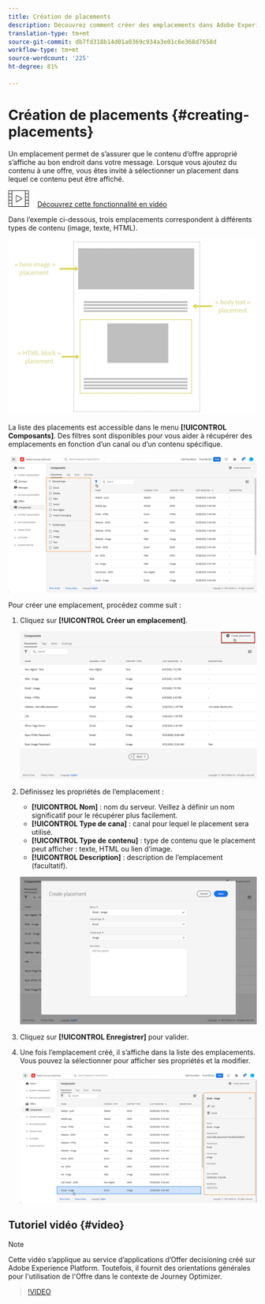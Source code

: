 ```yaml
---
title: Création de placements
description: Découvrez comment créer des emplacements dans Adobe Experience Platform.
translation-type: tm+mt
source-git-commit: db7fd318b14d01a0369c934a3e01c6e368d7658d
workflow-type: tm+mt
source-wordcount: '225'
ht-degree: 81%

---
```


# Création de placements {#creating-placements}

Un emplacement permet de s’assurer que le contenu d’offre approprié s’affiche au bon endroit dans votre message. Lorsque vous ajoutez du contenu à une offre, vous êtes invité à sélectionner un placement dans lequel ce contenu peut être affiché.

![](../../assets/do-not-localize/how-to-video.png) [Découvrez cette fonctionnalité en vidéo](#video)

Dans l’exemple ci-dessous, trois emplacements correspondent à différents types de contenu (image, texte, HTML).

![](../../assets/offers_placement_schema.png)

La liste des placements est accessible dans le menu **[!UICONTROL Composants]**. Des filtres sont disponibles pour vous aider à récupérer des emplacements en fonction d’un canal ou d’un contenu spécifique.

![](../../assets/placements_filter.png)

Pour créer une emplacement, procédez comme suit :

1. Cliquez sur **[!UICONTROL Créer un emplacement]**.

   ![](../../assets/offers_placement_creation.png)

1. Définissez les propriétés de l’emplacement :

   * **[!UICONTROL Nom]** : nom du serveur. Veillez à définir un nom significatif pour le récupérer plus facilement.
   * **[!UICONTROL Type de cana]** : canal pour lequel le placement sera utilisé.
   * **[!UICONTROL Type de contenu]** : type de contenu que le placement peut afficher : texte, HTML ou lien d’image.
   * **[!UICONTROL Description]** : description de l’emplacement (facultatif).

   ![](../../assets/offers_placement_creation_properties.png)

1. Cliquez sur **[!UICONTROL Enregistrer]** pour valider.

1. Une fois l’emplacement créé, il s’affiche dans la liste des emplacements. Vous pouvez la sélectionner pour afficher ses propriétés et la modifier.

   ![](../../assets/placement_created.png)

## Tutoriel vidéo {#video}

>[!NOTE]
>
>Cette vidéo s’applique au service d’applications d’Offer decisioning créé sur Adobe Experience Platform. Toutefois, il fournit des orientations générales pour l&#39;utilisation de l&#39;Offre dans le contexte de Journey Optimizer.

>[!VIDEO](https://video.tv.adobe.com/v/329372?quality=12)
